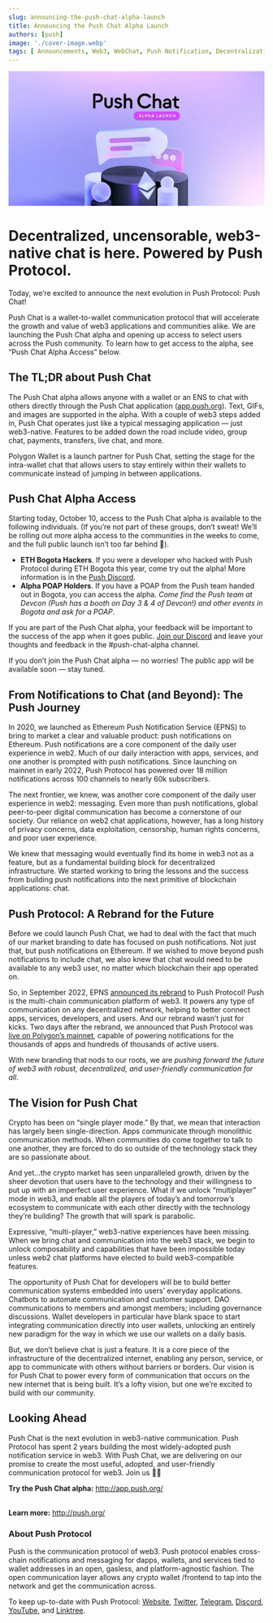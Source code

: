 ```yaml
---
slug: announcing-the-push-chat-alpha-launch
title: Announcing the Push Chat Alpha Launch
authors: [push]
image: './cover-image.webp'
tags: [ Announcements, Web3, WebChat, Push Notification, Decentralization]
---
```


![Cover image of Announcing the Push Chat Alpha Launch](./cover-image.webp)

<!--customheaderpoint-->
# Decentralized, uncensorable, web3-native chat is here. Powered by Push Protocol.<br/>

Today, we’re excited to announce the next evolution in Push Protocol: Push Chat!

Push Chat is a wallet-to-wallet communication protocol that will accelerate the growth and value of web3 applications and communities alike. We are launching the Push Chat alpha and opening up access to select users across the Push community. To learn how to get access to the alpha, see “Push Chat Alpha Access” below.

<!--truncate-->

## The TL;DR about Push Chat
The Push Chat alpha allows anyone with a wallet or an ENS to chat with others directly through the Push Chat application ([app.push.org](http://app.push.org/)). Text, GIFs, and images are supported in the alpha. With a couple of web3 steps added in, Push Chat operates just like a typical messaging application — just web3-native. Features to be added down the road include video, group chat, payments, transfers, live chat, and more.

Polygon Wallet is a launch partner for Push Chat, setting the stage for the intra-wallet chat that allows users to stay entirely within their wallets to communicate instead of jumping in between applications.

## Push Chat Alpha Access
Starting today, October 10, access to the Push Chat alpha is available to the following individuals. (If you’re not part of these groups, don’t sweat! We’ll be rolling out more alpha access to the communities in the weeks to come, and the full public launch isn’t too far behind 🙂).

- <b>ETH Bogota Hackers</b>. If you were a developer who hacked with Push Protocol during ETH Bogota this year, come try out the alpha! More information is in the <a href="https://discord.gg/pushprotocol">Push Discord</a>.
- <b>Alpha POAP Holders</b>. If you have a POAP from the Push team handed out in Bogota, you can access the alpha. <i>Come find the Push team at Devcon (Push has a booth on Day 3 & 4 of Devcon!) and other events in Bogota and ask for a POAP</i>.

If you are part of the Push Chat alpha, your feedback will be important to the success of the app when it goes public. [Join our Discord](https://discord.gg/pushprotocol) and leave your thoughts and feedback in the #push-chat-alpha channel.

If you don’t join the Push Chat alpha — no worries! The public app will be available soon — stay tuned.

## From Notifications to Chat (and Beyond): The Push Journey
In 2020, we launched as Ethereum Push Notification Service (EPNS) to bring to market a clear and valuable product: push notifications on Ethereum. Push notifications are a core component of the daily user experience in web2. Much of our daily interaction with apps, services, and one another is prompted with push notifications. Since launching on mainnet in early 2022, Push Protocol has powered over 18 million notifications across 100 channels to nearly 60k subscribers.

The next frontier, we knew, was another core component of the daily user experience in web2: messaging. Even more than push notifications, global peer-to-peer digital communication has become a cornerstone of our society. Our reliance on web2 chat applications, however, has a long history of privacy concerns, data exploitation, censorship, human rights concerns, and poor user experience.

We knew that messaging would eventually find its home in web3 not as a feature, but as a fundamental building block for decentralized infrastructure. We started working to bring the lessons and the success from building push notifications into the next primitive of blockchain applications: chat.

## Push Protocol: A Rebrand for the Future
Before we could launch Push Chat, we had to deal with the fact that much of our market branding to date has focused on push notifications. Not just that, but push notifications on Ethereum. If we wished to move beyond push notifications to include chat, we also knew that chat would need to be available to any web3 user, no matter which blockchain their app operated on.

So, in September 2022, EPNS [announced its rebrand](https://twitter.com/pushprotocol/status/1574771582790406144) to Push Protocol! Push is the multi-chain communication platform of web3. It powers any type of communication on any decentralized network, helping to better connect apps, services, developers, and users. And our rebrand wasn’t just for kicks. Two days after the rebrand, we announced that Push Protocol was [live on Polygon’s mainnet](https://twitter.com/pushprotocol/status/1575485566065381377), capable of powering notifications for the thousands of apps and hundreds of thousands of active users.

With new branding that nods to our roots, we are <i>pushing forward the future of web3 with robust, decentralized, and user-friendly communication for all</i>.

## The Vision for Push Chat
Crypto has been on “single player mode.” By that, we mean that interaction has largely been single-direction. Apps communicate through monolithic communication methods. When communities do come together to talk to one another, they are forced to do so outside of the technology stack they are so passionate about.

And yet…the crypto market has seen unparalleled growth, driven by the sheer devotion that users have to the technology and their willingness to put up with an imperfect user experience. What if we unlock “multiplayer” mode in web3, and enable all the players of today’s and tomorrow’s ecosystem to communicate with each other directly with the technology they’re building? The growth that will spark is parabolic.

Expressive, “multi-player,” web3-native experiences have been missing. When we bring chat and communication into the web3 stack, we begin to unlock composability and capabilities that have been impossible today unless web2 chat platforms have elected to build web3-compatible features.

The opportunity of Push Chat for developers will be to build better communication systems embedded into users’ everyday applications. Chatbots to automate communication and customer support. DAO communications to members and amongst members; including governance discussions. Wallet developers in particular have blank space to start integrating communication directly into user wallets, unlocking an entirely new paradigm for the way in which we use our wallets on a daily basis.

But, we don’t believe chat is just a feature. It is a core piece of the infrastructure of the decentralized internet, enabling any person, service, or app to communicate with others without barriers or borders. Our vision is for Push Chat to power every form of communication that occurs on the new internet that is being built. It’s a lofty vision, but one we’re excited to build with our community.

## Looking Ahead
Push Chat is the next evolution in web3-native communication. Push Protocol has spent 2 years building the most widely-adopted push notification service in web3. With Push Chat, we are delivering on our promise to create the most useful, adopted, and user-friendly communication protocol for web3. Join us 🔔👋

<b>Try the Push Chat alpha:</b> <a href="http://app.push.org/">http://app.push.org/</a> <br/><br/>

<b>Learn more:</b> <a href="http://push.org/">http://push.org/</a>

### About Push Protocol

Push is the communication protocol of web3. Push protocol enables cross-chain notifications and messaging for dapps, wallets, and services tied to wallet addresses in an open, gasless, and platform-agnostic fashion. The open communication layer allows any crypto wallet /frontend to tap into the network and get the communication across.

To keep up-to-date with Push Protocol: [Website](https://push.org/), [Twitter](https://twitter.com/pushprotocol), [Telegram](https://t.me/epnsproject), [Discord](https://discord.gg/pushprotocol), [YouTube](https://www.youtube.com/c/EthereumPushNotificationService), and [Linktree](https://linktr.ee/pushprotocol).
